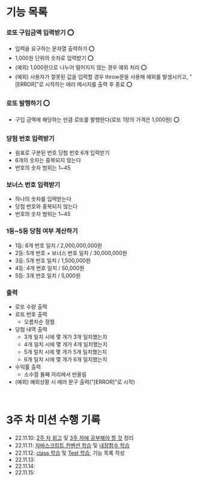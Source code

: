 # 기능 목록
### 로또 구입금액 입력받기 ⭕
- 입력을 요구하는 문자열 출력하기 ⭕
- 1,000원 단위의 숫자로 입력받기 ⭕
- (예외) 1,000원으로 나누어 떨어지지 않는 경우 예외 처리 ⭕
- (예외) 사용자가 잘못된 값을 입력할 경우 throw문을 사용해 예외를 발생시키고, "[ERROR]"로 시작하는 에러 메시지를 출력 후 종료 ⭕

### 로또 발행하기 ⭕
- 구입 금액에 해당하는 만큼 로또를 발행한다(로또 1장의 가격은 1,000원) ⭕

### 당첨 번호 입력받기 
- 쉼표로 구분된 번호 당첨 번호 6개 입력받기 
- 6개의 숫자는 중복되지 않는다 
- 번호의 숫자 범위는 1~45 

### 보너스 번호 입력받기
- 하나의 숫자를 입력받는다
- 당첨 번호와 중복되지 않는다
- 번호의 숫자 범위는 1~45

### 1등~5등 당첨 여부 계산하기
- 1등: 6개 번호 일치 / 2,000,000,000원
- 2등: 5개 번호 + 보너스 번호 일치 / 30,000,000원
- 3등: 5개 번호 일치 / 1,500,000원
- 4등: 4개 번호 일치 / 50,000원
- 5등: 3개 번호 일치 / 5,000원

### 출력
- 로또 수량 출력
- 로또 번호 출력
  - 오름차순 정렬
- 당첨 내역 출력
  - 3개 일치 시에 몇 개가 3개 일치했는지
  - 4개 일치 시에 몇 개가 4개 일치했는지
  - 5개 일치 시에 몇 개가 5개 일치했는지
  - 6개 일치 시에 몇 개가 6개 일치했는지
- 수익률 출력
  - 소수점 둘째 자리에서 반올림
- (예외) 예외상황 시 에러 문구 출력("[ERROR]"로 시작)

<br>

# 3주 차 미션 수행 기록
- 22.11.10: <a href='https://velog.io/@hamham/%EC%9A%B0%ED%85%8C%EC%BD%94-2%EC%A3%BC-%EC%B0%A8-%EB%AF%B8%EC%85%98-%ED%92%80%EC%9D%B4%EC%BD%94%EB%93%9C-%EB%A6%AC%EB%B7%B0-%ED%9A%8C%EA%B3%A0'>2주 차 회고</a> 및 <a href='https://faceted-dash-136.notion.site/3-518afd47b5d14c45b7f8d6080024cbd9'>3주 차에 공부해야 할 것</a> 정리
- 22.11.11: <a href='https://velog.io/@hamham/Airbnb-JavaScript-%EC%BB%A8%EB%B2%A4%EC%85%98-%EC%A0%95%EB%A6%AC'>자바스크립트 컨벤션 학습</a> 및 <a href='https://velog.io/@hamham/%EC%9E%90%EB%B0%94%EC%8A%A4%ED%81%AC%EB%A6%BD%ED%8A%B8-map-forEach-reduce'>내장함수 학습</a>
- 22.11.12: <a href='https://velog.io/@hamham/%EC%9E%90%EB%B0%94%EC%8A%A4%ED%81%AC%EB%A6%BD%ED%8A%B8-class%ED%81%B4%EB%9E%98%EC%8A%A4%EC%97%90-%EB%8C%80%ED%95%B4-%EC%95%8C%EC%95%84%EB%B3%B4%EC%9E%90'>class 학습</a> 및 <a href='https://velog.io/@hamham/jest%EB%A1%9C-%ED%85%8C%EC%8A%A4%ED%8A%B8-%ED%95%98%EB%8A%94-%EB%B2%95'>Test 학습</a>, 기능 목록 작성
- 22.11.13: 
- 22.11.14: 
- 22.11.15: 

